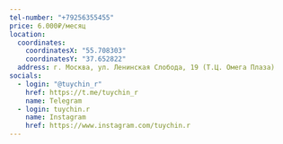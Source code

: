 ```yaml
---
tel-number: "+79256355455"
price: 6.000₽/месяц
location:
  coordinates:
    coordinatesX: "55.708303"
    coordinatesY: "37.652822"
  address: г. Москва, ул. Ленинская Слобода, 19 (Т.Ц. Омега Плаза)
socials:
  - login: "@tuychin_r"
    href: https://t.me/tuychin_r
    name: Telegram
  - login: tuychin.r
    name: Instagram
    href: https://www.instagram.com/tuychin.r
---
```

